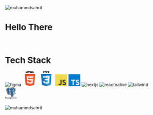 <img src="https://komarev.com/ghpvc/?username=muhammdsahril&label=Profile%20views&color=0e75b6&style=flat" alt="muhammdsahril" />
<h1>Hello There</h1>
<br>

<h1>Tech Stack</h1>
<p>
  <img
    src="https://www.vectorlogo.zone/logos/figma/figma-icon.svg"
    alt="figma"
    width="40"
    height="40"
  />
  <img
    src="https://raw.githubusercontent.com/devicons/devicon/master/icons/html5/html5-original-wordmark.svg"
    alt="html5"
    width="50"
    height="50"
    />
  <img
    src="https://raw.githubusercontent.com/devicons/devicon/master/icons/css3/css3-original-wordmark.svg"
    alt="css3"
    width="50"
    height="50"
  />
  <img
    src="https://raw.githubusercontent.com/devicons/devicon/master/icons/javascript/javascript-original.svg"
    alt="javascript"
    width="40"
    height="40"
  />
  <img
    src="https://raw.githubusercontent.com/devicons/devicon/master/icons/typescript/typescript-original.svg"
    alt="typescript"
    width="40"
    height="40"
  />
  <img
    src="https://github.com/muhammdsahril/picture-source/blob/main/icons/framework/nextjs-bg-white(2).png"
    alt="nextjs"
    width="39"
    height="39"
  />
  <img
    src="https://reactnative.dev/img/header_logo.svg"
    alt="reactnative"
    width="40"
    height="40"
  />
  <img
    src="https://www.vectorlogo.zone/logos/tailwindcss/tailwindcss-icon.svg"
    alt="tailwind"
    width="40"
    height="40"
  />
  <img
    src="https://raw.githubusercontent.com/devicons/devicon/master/icons/postgresql/postgresql-original-wordmark.svg"
    alt="postgresql"
    width="40"
    height="40"
  />
</p>
<p>
        <img
          align="center"
          src="https://github-readme-stats.vercel.app/api/top-langs?username=muhammdsahril&show_icons=true&locale=en&layout=compact"
          alt="muhammdsahril"
        />
</p>
